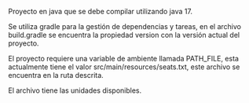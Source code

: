 Proyecto en java que se debe compilar utilizando java 17.

Se utiliza gradle para la gestión de dependencias y tareas, en el archivo build.gradle se encuentra la propiedad version con la versión actual del proyecto.

El proyecto requiere una variable de ambiente llamada PATH_FILE, esta actualmente tiene el valor src/main/resources/seats.txt, este archivo se encuentra en la ruta descrita.

El archivo tiene las unidades disponibles.